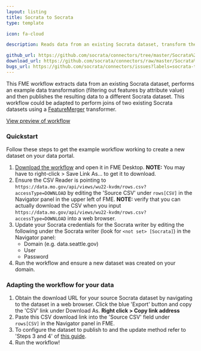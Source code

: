 ```yaml
---
layout: listing
title: Socrata to Socrata
type: template

icon: fa-cloud

description: Reads data from an existing Socrata dataset, transform the data, and publish the result to another Socrata dataset.

github_url: https://github.com/socrata/connectors/tree/master/Socrata%20to%20Socrata
download_url: https://github.com/socrata/connectors/raw/master/Socrata%20to%20Socrata/socrata_to_socrata.fmw
bugs_url: https://github.com/socrata/connectors/issues?labels=socrata-to-socrata&state=open
---
```


This FME workflow extracts data from an existing Socrata dataset, performs an example data transformation (filtering out features by attribute value) and then publishes the resulting data to a different Socrata dataset. This workflow could be adapted to perform joins of two existing Socrata datasets using a [FeatureMerger](http://docs.safe.com/fme/html/FME_Transformers/Default.htm#Transformers/featuremerger.htm) transformer.

[View preview of workflow](https://github.com/socrata/connectors/blob/master/Socrata%20to%20Socrata/img/socrata_to_socrata_preview.png)

### Quickstart

Follow these steps to get the example workflow working to create a new dataset on your data portal.

1. [Download the workflow](https://github.com/socrata/connectors/raw/master/Socrata%20to%20Socrata/socrata_to_socrata.fmw) and open it in FME Desktop. **NOTE:** You may have to right-click > Save Link As... to get it to download. 
2. Ensure the CSV Reader is pointing to `https://data.mo.gov/api/views/wu22-kvdm/rows.csv?accessType=DOWNLOAD` by editing the 'Source CSV' under `rows[CSV]` in the Navigator panel in the upper left of FME.
**NOTE:** verify that you can actually download the CSV when you input `https://data.mo.gov/api/views/wu22-kvdm/rows.csv?accessType=DOWNLOAD` into a web browser. 
2. Update your Socrata credentials for the Socrata writer by editing the following under the Socrata writer (look for `<not set> [Socrata]`) in the Navigator panel:
    - Domain (e.g. data.seattle.gov)
    - User
    - Password
3. Run the workflow and ensure a new dataset was created on your domain.


### Adapting the workflow for your data

1. Obtain the download URL for your source Socrata dataset by navigating to the dataset in a web browser. Click the blue 'Export' button and copy the 'CSV' link under Download As. **Right click > Copy link address**
2. Paste this CSV download link into the 'Source CSV' field under `rows[CSV]` in the Navigator panel in FME.
3. To configure the dataset to publish to and the update method refer to 'Steps 3 and 4' of [this guide](http://dev.socrata.com/publishers/examples/fme-socrata-writer.html#setting-up-the-workflow-in-fme-desktop).
4. Run the workflow!
